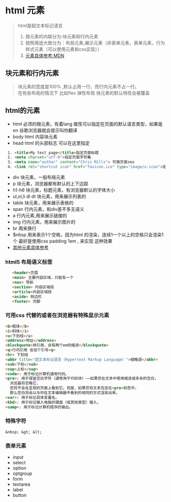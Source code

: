 # html 元素
>html是超文本标记语言
>1. 按元素的内联分为:块元素和行内元素
>2. 按照用途大致分为：布局元素,展示元素（非表单元素，表单元素，行为样式元素（可以使用元素和css实现））
>3. [元素具体参考:MDN](https://developer.mozilla.org/zh-CN/docs/Web/HTML/Element)

## 块元素和行内元素
> 块元素的宽度是100% ,默认占用一行，而行内元素不占一行。<br/>
 在有些布局的情况下 比如flex 弹性布局 快元素的默认特性会被覆盖

## html的元素

- html 必须的根元素，有着lang 属性可以指定在页面的默认语言类型，如果是en 谷歌浏览器就会提示叫你翻译
- body html 内容块元素
- head html 的头部标志 可以在这里指定
 ```html
  1. <title>My test page</title>指定页面标题
  2. <meta charset="utf-8">指定页面字符集 
  3. <meta name="author" content="Chris Mills"> 可做页面seo
  4. <link rel="shortcut icon" href="favicon.ico" type="image/x-icon">定制 页面logo
 ```
- div 块元素，一般布局元素
- p 块元素，浏览器都有默认的上下边距
- h1-h6 块元素，标题元素，有浏览器默认的字体大小
- ul,ol,li dl dt 块元素，用来展示列表的 
- table 块元素，用来展示表格的
- span 行内元素，和div差不多无语义
- a 行内元素,用来展示链接的
- img 行内元素，用来展示图片的
- br 用来换行
- $nbsp 用来表示1个空格，因为html 的渲染，连续1一个以上的空格只会渲染1个 最好是使用css padding 1em , 来实现 这种效果
- [其他元素具体参考](https://developer.mozilla.org/zh-CN/docs/Web/HTML/Element)

### html5 布局语义标签
  ```html
     <header>页眉
     <main> 主要内容区域，只能有一个
     <nav> 导航
     <section> 内容区域段
     <article>内容区域段
     <aside> 侧边栏
     <footer> 页脚
  ```
### 可用css 代替的或者在浏览器有特殊显示元素
  ```html
  <b>粗体</b>
  <i>斜体</i>
  <u>下划线</u>
  <address>地址</address>
  <blockquote>块引用，会有两个em的缩进</blockquote>
  <q>行内引用 会加个引号<q>
  <hr> 下划线
  <abbr title="超文本标记语言（Hypertext Markup Language）">缩略语</abbr>
  <sub>下标</sub>
  <sup>上标</sup>
  <code>: 用于标记计算机通用代码。
  <pre>: 用于保留空白字符（通常用于代码块）——如果您在文本中使用缩进或多余的空白，
    浏览器将忽略它，
    您将不会在呈现的页面上看到它。但是，如果您将文本包含在<pre>标签中，
    那么空白将会以与你在文本编辑器中看到的相同的方式渲染出来。
  <var>: 用于标记具体变量名。
  <kbd>: 用于标记输入电脑的键盘（或其他类型）输入。
  <samp>: 用于标记计算机程序的输出。
  ```
### 特殊字符
   ```text
   &nbsp; &gt; &lt;   
   ```
### 表单元素
- input 
- select
- option 
- optgroup
- form 
- textarea
- label
- button 






 

